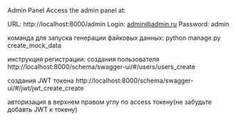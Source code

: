 Admin Panel
Access the admin panel at:

URL: http://localhost:8000/admin
Login: admin@admin.ru
Password: admin


команда для запуска генерации файковых данных:
python manage.py create_mock_data



инструкция регистрации:
создания пользователя
http://localhost:8000/schema/swagger-ui/#/users/users_create

создания JWT токена 
http://localhost:8000/schema/swagger-ui/#/jwt/jwt_create_create

авторизация в верхнем правом углу по access токену(не забудьте добавть JWT к токену)
